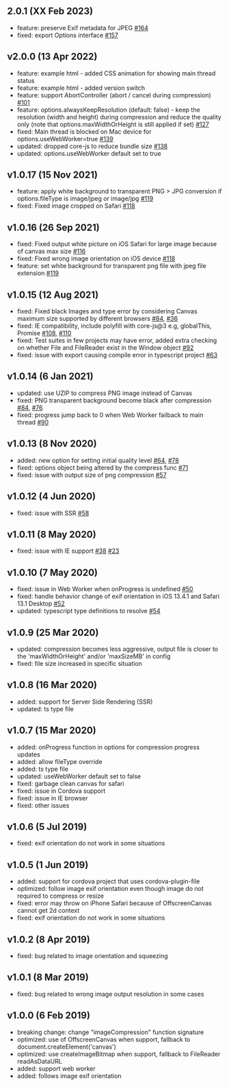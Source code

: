 ## 2.0.1 (XX Feb 2023)
* feature: preserve Exif metadata for JPEG [#164](https://github.com/Donaldcwl/browser-image-compression/issues/164)
* fixed: export Options interface [#157](https://github.com/Donaldcwl/browser-image-compression/issues/157)

## v2.0.0 (13 Apr 2022)
* feature: example html - added CSS animation for showing main thread status
* feature: example html - added version switch
* feature: support AbortController (abort / cancel during compression) [#101](https://github.com/Donaldcwl/browser-image-compression/issues/101)
* feature: options.alwaysKeepResolution (default: false) - keep the resolution (width and height) during compression and reduce the quality only (note that options.maxWidthOrHeight is still applied if set) [#127](https://github.com/Donaldcwl/browser-image-compression/issues/127)
* fixed: Main thread is blocked on Mac device for options.useWebWorker=true [#139](https://github.com/Donaldcwl/browser-image-compression/issues/139)
* updated: dropped core-js to reduce bundle size [#138](https://github.com/Donaldcwl/browser-image-compression/issues/138)
* updated: options.useWebWorker default set to true

## v1.0.17 (15 Nov 2021)
* feature: apply white background to transparent PNG > JPG conversion if options.fileType is image/jpeg or image/jpg [#119](https://github.com/Donaldcwl/browser-image-compression/issues/119)
* fixed: Fixed image cropped on Safari [#118](https://github.com/Donaldcwl/browser-image-compression/issues/118)
## v1.0.16 (26 Sep 2021)
* fixed: Fixed output white picture on iOS Safari for large image because of canvas max size [#116](https://github.com/Donaldcwl/browser-image-compression/issues/116)
* fixed: Fixed wrong image orientation on iOS device [#118](https://github.com/Donaldcwl/browser-image-compression/issues/118)
* feature: set white background for transparent png file with jpeg file extension [#119](https://github.com/Donaldcwl/browser-image-compression/issues/119)

## v1.0.15 (12 Aug 2021)
* fixed: Fixed black Images and type error by considering Canvas maximum size supported by different browsers [#84](https://github.com/Donaldcwl/browser-image-compression/issues/84), [#36](https://github.com/Donaldcwl/browser-image-compression/issues/36)
* fixed: IE compatibility, include polyfill with core-js@3 e.g, globalThis, Promise [#108](https://github.com/Donaldcwl/browser-image-compression/issues/108), [#110](https://github.com/Donaldcwl/browser-image-compression/issues/110)
* fixed: Test suites in few projects may have error, added extra checking on whether File and FileReader exist in the Window object [#92](https://github.com/Donaldcwl/browser-image-compression/issues/92)
* fixed: issue with export causing compile error in typescript project [#63](https://github.com/Donaldcwl/browser-image-compression/issues/63)

## v1.0.14 (6 Jan 2021)
* updated: use UZIP to compress PNG image instead of Canvas
* fixed: PNG transparent background become black after compression [#84](https://github.com/Donaldcwl/browser-image-compression/issues/84), [#76](https://github.com/Donaldcwl/browser-image-compression/issues/76)
* fixed: progress jump back to 0 when Web Worker failback to main thread [#90](https://github.com/Donaldcwl/browser-image-compression/issues/90)

## v1.0.13 (8 Nov 2020)
* added: new option for setting initial quality level [#64](https://github.com/Donaldcwl/browser-image-compression/issues/64), [#78](https://github.com/Donaldcwl/browser-image-compression/issues/78)
* fixed: options object being altered by the compress func [#71](https://github.com/Donaldcwl/browser-image-compression/pull/71)
* fixed: issue with output size of png compression [#57](https://github.com/Donaldcwl/browser-image-compression/issues/57)

## v1.0.12 (4 Jun 2020)
* fixed: issue with SSR [#58](https://github.com/Donaldcwl/browser-image-compression/issues/58)

## v1.0.11 (8 May 2020)
* fixed: issue with IE support [#38](https://github.com/Donaldcwl/browser-image-compression/issues/38) [#23](https://github.com/Donaldcwl/browser-image-compression/issues/23)

## v1.0.10 (7 May 2020)
* fixed: issue in Web Worker when onProgress is undefined  [#50](https://github.com/Donaldcwl/browser-image-compression/issues/50) 
* fixed: handle behavior change of exif orientation in iOS 13.4.1 and Safari 13.1 Desktop [#52](https://github.com/Donaldcwl/browser-image-compression/issues/52)
* updated: typescript type definitions to resolve [#54](https://github.com/Donaldcwl/browser-image-compression/issues/54)

## v1.0.9 (25 Mar 2020)
* updated: compression becomes less aggressive, output file is closer to the 'maxWidthOrHeight' and/or 'maxSizeMB' in config
* fixed: file size increased in specific situation

## v1.0.8 (16 Mar 2020)
* added: support for Server Side Rendering (SSR)
* updated: ts type file

## v1.0.7 (15 Mar 2020)
* added: onProgress function in options for compression progress updates
* added: allow fileType override
* added: ts type file
* updated: useWebWorker default set to false
* fixed: garbage clean canvas for safari
* fixed: issue in Cordova support
* fixed: issue in IE browser
* fixed: other issues

## v1.0.6 (5 Jul 2019)
* fixed: exif orientation do not work in some situations

## v1.0.5 (1 Jun 2019)
* added: support for cordova project that uses cordova-plugin-file
* optimized: follow image exif orientation even though image do not required to compress or resize
* fixed: error may throw on iPhone Safari because of OffscreenCanvas cannot get 2d context
* fixed: exif orientation do not work in some situations

## v1.0.2 (8 Apr 2019)
* fixed: bug related to image orientation and squeezing

## v1.0.1 (8 Mar 2019)
* fixed: bug related to wrong image output resolution in some cases

## v1.0.0 (6 Feb 2019)
* breaking change: change "imageCompression" function signature
* optimized: use of OffscreenCanvas when support, fallback to document.createElement('canvas')
* optimized: use createImageBitmap when support, fallback to FileReader readAsDataURL
* added: support web worker
* added: follows image exif orientation

